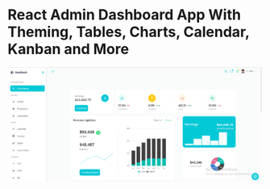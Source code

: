 # React Admin Dashboard App With Theming, Tables, Charts, Calendar, Kanban and More

![DealDash](src/data/Capture.PNG)


